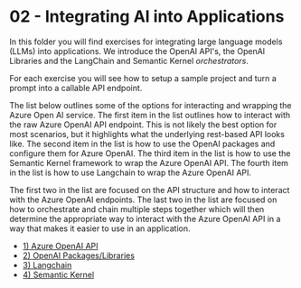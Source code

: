 # 02 - Integrating AI into Applications

In this folder you will find exercises for integrating large language models (LLMs) into applications. We introduce the OpenAI API's, the OpenAI Libraries and the LangChain and Semantic Kernel *orchestrators*.

For each exercise you will see how to setup a sample project and turn a prompt into a callable API endpoint.

The list below outlines some of the options for interacting and wrapping the Azure Open AI service. The first item in the list outlines how to interact with the raw Azure OpenAI API endpoint. This is not likely the best option for most scenarios, but it highlights what the underlying rest-based API looks like. The second item in the list is how to use the OpenAI packages and configure them for Azure OpenAI. The third item in the list is how to use the Semantic Kernel framework to wrap the Azure OpenAI API. The fourth item in the list is how to use Langchain to wrap the Azure OpenAI API.

The first two in the list are focused on the API structure and how to interact with the Azure OpenAI endpoints. The last two in the list are focused on how to orchestrate and chain multiple steps together which will then determine the appropriate way to interact with the Azure OpenAI API in a way that makes it easier to use in an application.

* [1) Azure OpenAI API](01-AzureOpenAIAPI/azureopenaiapi.md)
* [2) OpenAI Packages/Libraries](02-OpenAIPackages/openai.md)
* [3) Langchain](03-Langchain/langchain.md)
* [4) Semantic Kernel](04-SemanticKernel/semantickernel.md)
